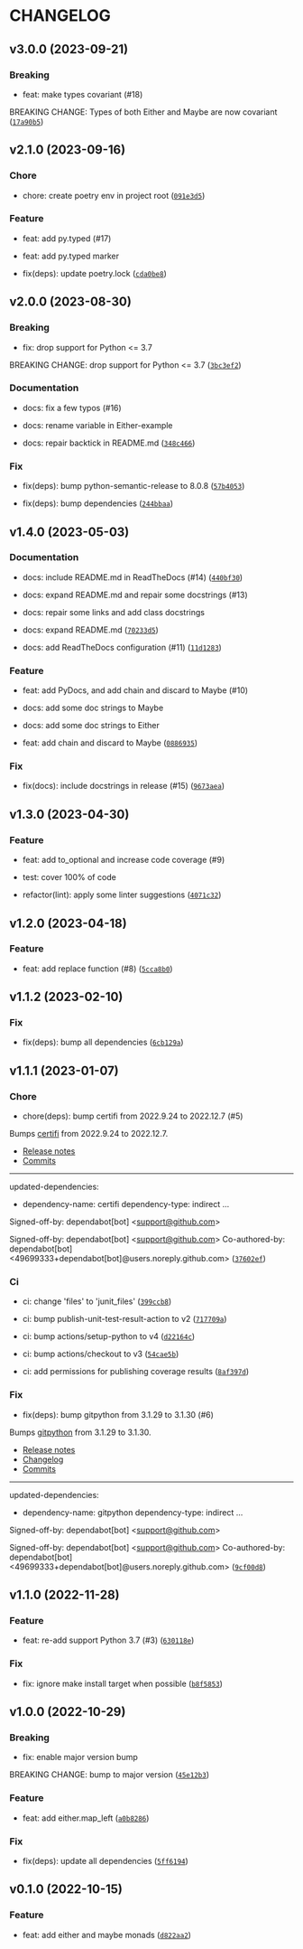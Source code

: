 # CHANGELOG



## v3.0.0 (2023-09-21)

### Breaking

* feat: make types covariant (#18)

BREAKING CHANGE: Types of both Either and Maybe are now covariant ([`17a90b5`](https://github.com/edeckers/pyella/commit/17a90b5203ff48bf6e7aebe4553b6918ab4fa3cc))


## v2.1.0 (2023-09-16)

### Chore

* chore: create poetry env in project root ([`091e3d5`](https://github.com/edeckers/pyella/commit/091e3d54b8ce2523d92586fb5bdde8c69fd9e5de))

### Feature

* feat: add py.typed (#17)

* feat: add py.typed marker

* fix(deps): update poetry.lock ([`cda0be8`](https://github.com/edeckers/pyella/commit/cda0be876ae0e8251320fd395f03267e04e60244))


## v2.0.0 (2023-08-30)

### Breaking

* fix: drop support for Python &lt;= 3.7

BREAKING CHANGE: drop support for Python &lt;= 3.7 ([`3bc3ef2`](https://github.com/edeckers/pyella/commit/3bc3ef2530bb297c800015ca95767108416fbea3))

### Documentation

* docs: fix a few typos (#16)

* docs: rename variable in Either-example

* docs: repair backtick in README.md ([`348c466`](https://github.com/edeckers/pyella/commit/348c46670bc0b2da19ad9480253ceabaa2120d37))

### Fix

* fix(deps): bump python-semantic-release to 8.0.8 ([`57b4053`](https://github.com/edeckers/pyella/commit/57b40533ed68edd3ac32561b92a62a37f9cb0777))

* fix(deps): bump dependencies ([`244bbaa`](https://github.com/edeckers/pyella/commit/244bbaa5dcca0d941cdc65c973da52fc7745928c))


## v1.4.0 (2023-05-03)

### Documentation

* docs: include README.md in ReadTheDocs (#14) ([`440bf30`](https://github.com/edeckers/pyella/commit/440bf3077cc78a8fdbb84a960d39d7da2738c20d))

* docs: expand README.md and repair some docstrings (#13)

* docs: repair some links and add class docstrings

* docs: expand README.md ([`70233d5`](https://github.com/edeckers/pyella/commit/70233d5388a7683fcf2e35516180e0f892af13b0))

* docs: add ReadTheDocs configuration (#11) ([`11d1283`](https://github.com/edeckers/pyella/commit/11d12833bf03881764e10df86c03c5cdbf55e107))

### Feature

* feat: add PyDocs, and add chain and discard to Maybe (#10)

* docs: add some doc strings to Maybe

* docs: add some doc strings to Either

* feat: add chain and discard to Maybe ([`0886935`](https://github.com/edeckers/pyella/commit/0886935b65252badc21063004b36da18b151a857))

### Fix

* fix(docs): include docstrings in release (#15) ([`9673aea`](https://github.com/edeckers/pyella/commit/9673aea621fbb8990a497037ce537bbae9542e13))


## v1.3.0 (2023-04-30)

### Feature

* feat: add to_optional and increase code coverage (#9)

* test: cover 100% of code

* refactor(lint): apply some linter suggestions ([`4071c32`](https://github.com/edeckers/pyella/commit/4071c3294330f16937e4f26654fb4bbf02373b35))


## v1.2.0 (2023-04-18)

### Feature

* feat: add replace function (#8) ([`5cca8b0`](https://github.com/edeckers/pyella/commit/5cca8b07b97e950ed400d9a9ac9ccefc6afc6f07))


## v1.1.2 (2023-02-10)

### Fix

* fix(deps): bump all dependencies ([`6cb129a`](https://github.com/edeckers/pyella/commit/6cb129a539c0188d69a2850f1aeb8a997c441049))


## v1.1.1 (2023-01-07)

### Chore

* chore(deps): bump certifi from 2022.9.24 to 2022.12.7 (#5)

Bumps [certifi](https://github.com/certifi/python-certifi) from 2022.9.24 to 2022.12.7.
- [Release notes](https://github.com/certifi/python-certifi/releases)
- [Commits](https://github.com/certifi/python-certifi/compare/2022.09.24...2022.12.07)

---
updated-dependencies:
- dependency-name: certifi
  dependency-type: indirect
...

Signed-off-by: dependabot[bot] &lt;support@github.com&gt;

Signed-off-by: dependabot[bot] &lt;support@github.com&gt;
Co-authored-by: dependabot[bot] &lt;49699333+dependabot[bot]@users.noreply.github.com&gt; ([`37602ef`](https://github.com/edeckers/pyella/commit/37602ef76d4583213726e58d758fb6dceba18f31))

### Ci

* ci: change &#39;files&#39; to &#39;junit_files&#39; ([`399ccb8`](https://github.com/edeckers/pyella/commit/399ccb89a8b5c63076a3fc98475857a1774cf0c3))

* ci: bump publish-unit-test-result-action to v2 ([`717709a`](https://github.com/edeckers/pyella/commit/717709ade255fa600081a3de22a8f3dcc2bee3c5))

* ci: bump actions/setup-python to v4 ([`d22164c`](https://github.com/edeckers/pyella/commit/d22164ca07b2ff7bcec25648427df1083b97d5e0))

* ci: bump actions/checkout to v3 ([`54cae5b`](https://github.com/edeckers/pyella/commit/54cae5be3122acbfdf604ea2830048601b7b8dae))

* ci: add permissions for publishing coverage results ([`8af397d`](https://github.com/edeckers/pyella/commit/8af397d7ee761304220b514e2c98beaa091a7189))

### Fix

* fix(deps): bump gitpython from 3.1.29 to 3.1.30 (#6)

Bumps [gitpython](https://github.com/gitpython-developers/GitPython) from 3.1.29 to 3.1.30.
- [Release notes](https://github.com/gitpython-developers/GitPython/releases)
- [Changelog](https://github.com/gitpython-developers/GitPython/blob/main/CHANGES)
- [Commits](https://github.com/gitpython-developers/GitPython/compare/3.1.29...3.1.30)

---
updated-dependencies:
- dependency-name: gitpython
  dependency-type: indirect
...

Signed-off-by: dependabot[bot] &lt;support@github.com&gt;

Signed-off-by: dependabot[bot] &lt;support@github.com&gt;
Co-authored-by: dependabot[bot] &lt;49699333+dependabot[bot]@users.noreply.github.com&gt; ([`9cf00d8`](https://github.com/edeckers/pyella/commit/9cf00d894a5a69b75a36477db4b8785fb344b1f7))


## v1.1.0 (2022-11-28)

### Feature

* feat: re-add support Python 3.7 (#3) ([`630118e`](https://github.com/edeckers/pyella/commit/630118e270a433c7e4634ac36a5abd707bc90437))

### Fix

* fix: ignore make install target when possible ([`b8f5853`](https://github.com/edeckers/pyella/commit/b8f58535f917400709527e40e11f7184e35d8222))


## v1.0.0 (2022-10-29)

### Breaking

* fix: enable major version bump

BREAKING CHANGE: bump to major version ([`45e12b3`](https://github.com/edeckers/pyella/commit/45e12b3ab73fba06bcfb0d2f5bfaefd89698ccc1))

### Feature

* feat: add either.map_left ([`a0b8286`](https://github.com/edeckers/pyella/commit/a0b82867c46e72fc7d859a992d28f9435a78a906))

### Fix

* fix(deps): update all dependencies ([`5ff6194`](https://github.com/edeckers/pyella/commit/5ff61948530a0b9c32b17ad837da721dc8add735))


## v0.1.0 (2022-10-15)

### Feature

* feat: add either and maybe monads ([`d822aa2`](https://github.com/edeckers/pyella/commit/d822aa2220b7fcce05f4c6f317366e96f22bbf06))
